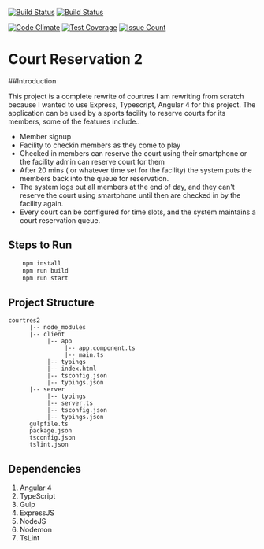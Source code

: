 [![Build Status](https://travis-ci.org/amitrke/courtres2.svg?branch=master)](https://travis-ci.org/amitrke/courtres2)
[![Build Status](https://david-dm.org/amitrke/courtres2.svg?branch=master)](https://david-dm.org/amitrke/courtres2)

[![Code Climate](https://codeclimate.com/github/amitrke/courtres2/badges/gpa.svg)](https://codeclimate.com/github/amitrke/courtres2)
[![Test Coverage](https://codeclimate.com/github/amitrke/courtres2/badges/coverage.svg)](https://codeclimate.com/github/amitrke/courtres2/coverage)
[![Issue Count](https://codeclimate.com/github/amitrke/courtres2/badges/issue_count.svg)](https://codeclimate.com/github/amitrke/courtres2)

# Court Reservation 2

##Introduction

This project is a complete rewrite of courtres
I am rewriting from scratch because I wanted to use Express, Typescript, Angular 4 for this project.
The application can be used by a sports facility to reserve courts for its members, some of the features include..
* Member signup
* Facility to checkin members as they come to play
* Checked in members can reserve the court using their smartphone or the facility admin can reserve court for them
* After 20 mins ( or whatever time set for the facility) the system puts the members back into the queue for reservation.
* The system logs out all members at the end of day, and they can't reserve the court using smartphone until then are checked in by the facility again.
* Every court can be configured for time slots, and the system maintains a court reservation queue.

## Steps to Run
```sh
    npm install
    npm run build
    npm run start
```

## Project Structure

```
courtres2
      |-- node_modules
      |-- client
           |-- app
                |-- app.component.ts
                |-- main.ts
           |-- typings
           |-- index.html
           |-- tsconfig.json
           |-- typings.json
      |-- server
           |-- typings
           |-- server.ts
           |-- tsconfig.json
           |-- typings.json
      gulpfile.ts
      package.json
      tsconfig.json
      tslint.json
```

## Dependencies

1. Angular 4
2. TypeScript
3. Gulp
4. ExpressJS
5. NodeJS
6. Nodemon
7. TsLint
